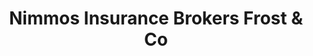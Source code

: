 ---
title: "Nimmos Insurance Brokers Frost & Co"
url: /clacton-on-sea/nimmos-insurance-brokers-frost-und-co/
shop: Allgemein
---